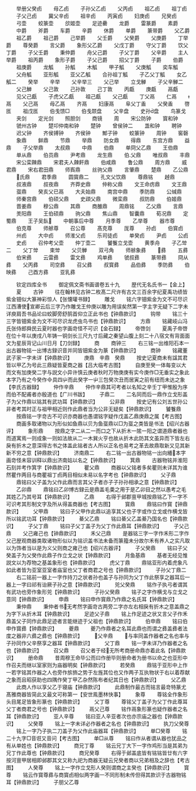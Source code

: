 <!-- { "loadSidebar": true } -->
　　举册父癸卣
　　母乙卣
　　子孙父乙卣
　　父丙卣
　　祖乙卣
　　祖丁卣
　　子父己卣
　　冀父辛卣
　　祖辛卣
　　丙寅卣
　　妇庚卣
　　兄癸卣
　　弓壶
　　蛟篆壶
　　欱姬壶
　　足迹罍
　　龙爵
　　雷篆爵
　　素爵
　　中爵
　　斧爵
　　车爵
　　辛爵
　　休爵
　　单爵
　　篆带爵
　　父乙爵
　　祖乙爵
　　祖己爵
　　己举爵
　　父壬爵
　　父癸爵
　　父庚爵
　　丁举爵
　　尊癸爵
　　言父爵
　　象形父乙爵
　　父戊丁爵
　　守父丁爵
　　饮父丁爵
　　子父壬爵
　　秉仲爵
　　舟父己爵
　　子父丁爵
　　父辛爵
　　主人举爵
　　祖丙爵
　　象形子爵
　　子父己爵
　　招父丁爵
　　子爵
　　伯爵
　　祖庚爵
　　龙觚
　　孙觚
　　木觚
　　甲子觚
　　父庚觚
　　奕车觚
　　父舟觚
　　亚形觚
　　亚父乙觚
　　合孙祖丁觚
　　子乙父丁觚
　　女乙觚二
　　癸举
　　辛举
　　父辛举三
　　父己举
　　立戈觯
　　子父辛觯二
　　父己觯
　　父己敦
　　己孙敦
　　己丁敦
　　丙甗
　　庚甗
　　鬲甗
　　见父己甗
　　子虎父乙甗
　　祖己甗
　　父己甗
　　丁父鬲
　　仁鬲
　　鬲
　　父己鬲
　　母乙鬲
　　齐鬲
　　妇康鬲
　　阜父丁盉
　　父癸盉
　　啓匜
　　祖戊匜
　　伯戋馈□
　　伯戋颒盘
　　父辛盘
　　史孙盘
　　鸟篆戈
　　夹剑
　　定光剑
　　照胆剑
　　商镜
　　周
　　宋公防钟
　　寳和钟
　　虢州古钟
　　楚卭仲南和钟
　　楚钟
　　曾侯钟二
　　盄和钟
　　聘钟
　　迟父钟
　　齐侯镈钟
　　齐侯钟
　　鄦子钟
　　蛟篆钟
　　周钟
　　窖磬
　　象鼎
　　鲜鼎
　　节鼎
　　举鼎
　　防女鼎
　　得鼎
　　东宫方鼎
　　益鼎
　　子父举鼎
　　太叔鼎
　　中鼎
　　伯鼎
　　单冏父乙鼎
　　王伯鼎
　　单从鼎
　　伯员鼎
　　尹考鼎
　　龙生鼎
　　伯父鼎
　　唯叔鼎
　　丰鼎
　　宋公栾餗鼎
　　宋君夫人餗飦鼎
　　伯咸鼎
　　鲁公鼎
　　周方鼎
　　威君鼎
　　宋右君田鼎
　　师寏鼎
　　丝驹父鼎
　　言肇鼎
　　楚鼎
　　乙公鼎
　　氏鼎
　　君季鼎
　　圆寳鼎二
　　孔文父饮鼎
　　尊鼎铭
　　趠鼎
　　叔液鼎
　　叔夜鼎
　　齐莽史鼎
　　仲称父鼎
　　文王命疠鼎
　　文王鼎
　　虿鼎
　　癸亥父已鬲
　　大夫始鼎
　　南宫中鼎
　　季防鼎
　　公缄鼎
　　师秦宫鼎
　　伯硕父鼎
　　史頙父鼎
　　微栾鼎
　　叔防鼎
　　伯姬鼎
　　晋姜鼎
　　穆公鼎
　　其鼎
　　商雒鼎
　　周鼎铭
　　乙父鼎
　　言鼎
　　羙阳鼎
　　王伯硕鼎
　　驹父鼎
　　焦山鼎
　　智囊鼎
　　荀况鼎
　　定蜀鼎
　　王子吴飤
　　中朝事后中尊
　　月季尊
　　乙举尊
　　器市尊
　　伯克尊
　　师艅尊
　　召公尊
　　髙克尊
　　厐尊
　　孙卣
　　伯寳卣
　　州卣
　　大中卣
　　师淮父卣
　　乐司徒卣
　　单癸卣
　　尹卣
　　公卣
　　史卣
　　召仲考父壶
　　仲丁壶二
　　饕餮立戈壶
　　黄季舟
　　子乙斚二
　　父丁斚
　　束斚
　　父贝觯
　　双弓角
　　师艅象彞
　　彞
　　五彞
　　伯宋彞
　　云雷彞
　　雷文彞
　　鸡单彞
　　虢叔彞
　　篆带彞
　　冏从彞
　　父丙彞
　　司空彞
　　召父彞
　　叔寳彞
　　品伯彞
　　季防彞
　　伯映彞
　　己酉方彞
　　亚乳彞









　　钦定四库全书
　　御定佩文斋书画谱卷五十九
　　歴代无名氏书一【金上】
　　夏
　　古钟
　　往在翰林见古钟二枚髙二尺许有古文三百余字纪夏禹功绩皆紫金钿似大篆神彩惊人【张懐瓘书録】
　　雕戈
　　铭六字钿紫金为文不可尽识江西漕使宣卿云后三字乃作雕戈王仲庚以雕为用误矣然第一字主字无疑下二字未详庾肩吾书品论曰蛟脚旁舒鹄首仰立正此书也【钟鼎款识】
　　钩带
　　铭三十三字皆钿紫金为文不可尽识龙虎虫鸟书也【钟鼎款识】
　　方鼎
　　铭藏岐山冯氏张侍郎舜民云夏时器也字画竒怪不可识【金石録】
　　帝啓剑
　　夏禹子帝啓在位十年以庚戌八年铸一铜剑长三尺九寸后藏之秦望山腹上刻二十八宿文有背面面文为星辰背记山川日月【刀剑録】
　　商
　　商钟三
　　右三铭一出维阳石本一出古器物铭一出博古録识音并同皆钿紫金为篆【钟鼎款识】
　　商钟
　　铭藏董武子家一字未详【钟鼎款识】
　　庚鼎　辛鼎　癸鼎
　　按史记夏商未有諡其君皆以甲乙为号此三鼎疑皆夏商之器【吕大临考古图】
　　自庚至癸一体每变以大而文有加庚癸二字与説文小异许慎云庚者秋时万物庚庚有实今庚作□无垂实之象此本字乃有之今癸作具四屮而此癸字一屮三包癸次丑而居寅之前有纽而未达之象【李氏古器録】
　　仲作辛鼎
　　仲作辛鼎其可考者以名知之辛壬丁甲惟殷为序而伯不配甫者亦殷道也【广川书跋】
　　子鼎二
　　二名同而后一鼎作立戈形盖子为父作鼎以铭其有武功耳【钟鼎款识】
　　公非鼎
　　按史记有公刘五世孙公非者考其时正与祖甲相近则作此鼎者当为公非无疑矣【钟鼎款识】
　　饕餮鼎
　　按鼎铭一字竒古不可识亦商器也愚谓铭字疑作戊盖乙鼎庚鼎之属【考古图】
　　商画多取诸物以为形似如鱼鼎以贝为鱼虿鼎以□为虿之类皆是书法【绍兴古器评】
　　象形鼎
　　按鼎之字二从二一而口之下从折木一隂一阳之谓道鼎者器也而道寓焉一则成象一则如法故从二一木巽火亨也故从折木此防其文虽异而下皆左右戾有折木之意深得古书之体盖此铭者古人所以正名也易考之革去故鼎取新又见其新新不穷之意【钟鼎款识】
　　济南鼎二
　　右二铭一出古器物铭一出向繙本字画竒怪未容训释以鼎出济南姑以名之【钟鼎款识】
　　箕鼎
　　古器物铭并淮阳石刻并考作箕字【钟鼎款识】
　　瞿父鼎
　　商器以父铭者多矣瞿则未详其为谁然瞿作两目与商瞿祖丁卣两目相似未易以名字考也【钟鼎款识】
　　父子鼎
　　鼎铭曰父子盖为父作此鼎而言其父子者亦子子孙孙相承之意【钟鼎款识】
　　乙卯鼎
　　鼎铭曰乙卯博古録云是鼎盖毛羮之用于是乙卯目之然以愚考之毛其姓乙乃其号耳【钟鼎款识】
　　乙鼎
　　右得于邺郡亶甲城按鼎铭乙下一字不可识考其形制文字及所从得盖商器也【考古图】
　　寳鼎
　　鼎铭曰作寳【钟鼎款识】
　　父甲鼎
　　铭曰子父甲作此鼎以追享其父也子字或作立戈或作横戈皆所以铭武功耳【钟鼎款识】
　　綦父乙鼎
　　铭曰綦父乙盖綦乃国名也【钟鼎款识】
　　子父丁鼎
　　铭曰子父丁盖子为父丁作此鼎耳【钟鼎款识】
　　子父己鼎
　　父己雍己也【钟鼎款识】
　　禾父己鼎
　　是器铭三字一字作禾形二字作父己歴观商器类取诸物形似以为铭识盖书法未备而篆籀未分故尔禾有养人之实凡取以为饰者当以是为义父则商之雍己也【绍兴古器评】
　　子父癸鼎
　　铭曰子父癸盖子为父癸作此鼎子作立戈之状【钟鼎款识】
　　月鱼基鼎
　　基者无经见惟説文以为荐物之基盖象形也【钟鼎款识】
　　虎父丁鼎
　　鼎铭亚形内着虎象凡如此者皆为亚室亚室者庙室也父丁者商君之号也【钟鼎款识】
　　子孙父丁鼎二
　　右二铭前一器上一字作持刀之状者孙也盖子与孙同为父丁作此祭享之器耳后一器上一字曰祁有诒厥子孙之意【钟鼎款识】
　　兕父癸鼎
　　铭作子执弓者谓其有武功也旁作象形兕【钟鼎款识】
　　子孙父癸鼎
　　铭子之字作横戈与立戈之意同【钟鼎款识】
　　申鼎
　　铭曰申作寳鼎乃作鼎之名氏耳【钟鼎款识】
　　秉仲鼎
　　秉仲者书无考然字画竒古两旁二字亦左右相戾有折木之意盖鼎之为字下从折木耳【钟鼎款识】
　　足迹父子鼎
　　铭上作足迹之状又言父子作禾鼎盖父子同作此鼎足迹者言能继迹于父祖也【钟鼎款识】
　　伯申鼎
　　铭曰伯申作寳彞【钟鼎款识】
　　夔鼎
　　夔乃作鼎者之名耳此鼎也而谓之彞盖彞者法度之器非六彞之彞也【钟鼎款识】
　　父辛鼎
　　与率同盖作器者之名也率与子孙同作父辛祭享之器耳【钟鼎款识】
　　父丁鼎
　　铭一字未详乃作器者之名也【钟鼎款识】
　　召父鼎
　　召父者于经无所考商册命鼎亦着此名【钟鼎款识】
　　册命鼎
　　昔周穆王命毕公而曰作册毕则册命者为册书以命之也亚形中作召夫而继以室家则为庙器明矣【钟鼎款识】
　　若癸鼎
　　鼎铭于亚形中上作一若字铭其作器之人也旁作旂斾之势于左旌其位也又作两子互执物状于右以着荐献之象而且昭获助也四隅作癸丁甲乙杂然陈布者纪其日也【钟鼎款识】
　　父乙鼎
　　此商人作以享父乙于寝庙【钟鼎款识】
　　此鼎制作最古而铭言最竒特篆尤髙雅商器皆简此又最文可称第一【安世鳯墨林快事】
　　象尊
　　尊铭全作象形头目尾足皆象形篆也【钟鼎款识】
　　父丁尊
　　尊铭父丁盖子为父丁作此尊耳父丁者商君之号也【钟鼎款识】
　　鬲父己尊
　　铭作鬲象形篆也疑作器者之名耳【钟鼎款识】
　　亚人辛尊
　　铭曰亚人辛亚者次也亦宗庙之器也【钟鼎款识】
　　父癸尊
　　铭上一字未详必作器者之名也【钟鼎款识】
　　执刀父癸尊
　　铭上一字乃子执二刀盖子为父作此庙器耳【钟鼎款识】
　　单□癸尊
　　铭二十九字□音诳又音问【考古图】
　　单□从尊
　　铭曰作从者谓从器也犹品之有从单姓也【钟鼎款识】
　　商兄丁尊
　　铭云兄丁大下一字作鸡形当是其弟为兄丁作此尊也【钟鼎款识】
　　商兄癸尊
　　右得于邺盖底皆有铭铭皆廿有六字按河亶甲居相即邺郡其文又称九祀为商器无疑云兄癸者商以兄弟相及之辞也【考古图】
　　人癸尊
　　铭上一字作立戈形人癸则谓商之主癸也【钟鼎款识】
　　寳尊
　　铭云作寳尊彞与商寳卣相似两字画一不同形制未传但得其款识于古器物铭耳【钟鼎款识】
　　子朋父乙尊
